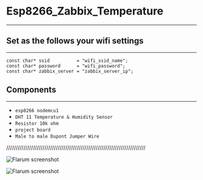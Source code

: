 # Esp8266_Zabbix_Temperature
---------------------------
##
## Set as the follows your wifi settings
---------------------------------------

	const char* ssid          = "wifi_ssid_name";
	const char* password      = "wifi_password";
	const char* zabbix_server = "zabbix_server_ip";

##
## Components
-------------

- `esp8266 nodemcu1`
- `DHT 11 Temperature & Humidity Sensor`
- `Resistor 10k ohm`
- `project board`
- `Male to male Dupont Jumper Wire`

/////////////////////////////////////////////////////////////////////////

![Flarum screenshot](http://s23.postimg.org/by8g4qut7/IMG_5708.jpg)

![Flarum screenshot](http://s23.postimg.org/5ea9c5663/IMG_5711.jpg)


